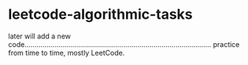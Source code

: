 # leetcode-algorithmic-tasks

later will add a new code..............................................................................................
practice from time to time,
mostly LeetCode.


